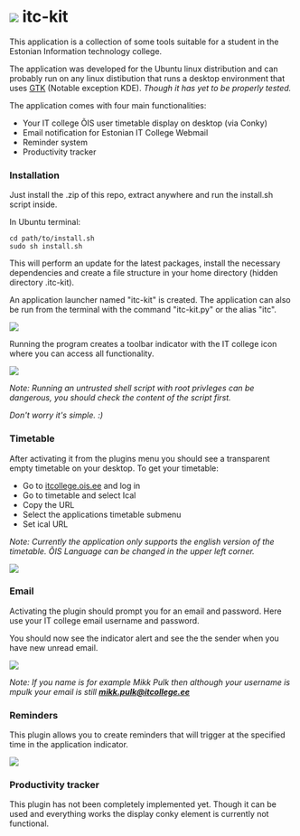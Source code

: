 <img src="http://www.itcollege.ee/wp-content/themes/itk/images/logo_small.png" /> itc-kit
======

This application is a collection of some tools suitable for a student in the Estonian Information technology college.

The application was developed for the Ubuntu linux distribution and can probably run on any linux distibution that runs a desktop environment that uses [GTK](http://en.wikipedia.org/wiki/Category:Desktop_environments_based_on_GTK%2B)
(Notable exception KDE). *Though it has yet to be properly tested.*

The application comes with four main functionalities:

 * Your IT college ÕIS user timetable display on desktop (via Conky) 
 * Email notification for Estonian IT College Webmail
 * Reminder system
 * Productivity tracker

 
### Installation

Just install the .zip of this repo, extract anywhere and run the install.sh script inside. 

In Ubuntu terminal:
```shell
cd path/to/install.sh
sudo sh install.sh
```

This will perform an update for the latest packages, install the necessary dependencies and create a file structure in your home directory (hidden directory .itc-kit). 

An application launcher named "itc-kit" is created. The application can also be run from the terminal with the command "itc-kit.py" or the alias "itc".

<img src="http://enos.itcollege.ee/~kkoert/app_launcher_small.png" />

Running the program creates a toolbar indicator with the IT college icon where you can access all functionality.

<img src="http://enos.itcollege.ee/~kkoert/All_small.png" />

*Note: Running an untrusted shell script with root privleges can be dangerous, you should check the content of the script first.*

*Don't worry it's simple. :)*

### Timetable

After activating it from the plugins menu you should see a transparent empty timetable on your  desktop. To get your timetable:
 
 * Go to [itcollege.ois.ee](https://itcollege.ois.ee/) and log in
 * Go to timetable and select Ical
 * Copy the URL
 * Select the applications timetable submenu
 * Set ical URL

*Note: Currently the application only supports the english version of the timetable. ÕIS Language can be changed in the upper left corner.*

<img src="http://enos.itcollege.ee/~kkoert/timetable.png" />

### Email

Activating the plugin should prompt you for an email and password. Here use your IT college email username and password.

You should now see the indicator alert and see the the sender when you have new unread email.

<img src="http://enos.itcollege.ee/~kkoert/email_small.png" />

*Note: If you name is for example Mikk Pulk then although your username is mpulk your email is still **mikk.pulk@itcollege.ee***

### Reminders

This plugin allows you to create reminders that will trigger at the specified time in the application indicator.

<img src="http://enos.itcollege.ee/~kkoert/stahp_small.png" />

### Productivity tracker

This plugin has not been completely implemented yet. Though it can be used and everything works the display conky element is currently not functional. 

